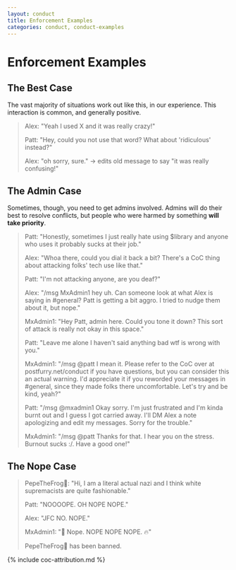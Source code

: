```yaml
---
layout: conduct
title: Enforcement Examples
categories: conduct, conduct-examples
---
```


# Enforcement Examples

## The Best Case

The vast majority of situations work out like this, in our experience. This interaction is common, and generally positive.

<blockquote>
  <p>Alex: "Yeah I used X and it was really crazy!"</p>
  <p>Patt: "Hey, could you not use that word? What about 'ridiculous' instead?"</p>
  <p>Alex: "oh sorry, sure." -> edits old message to say "it was really confusing!"</p>
</blockquote>

## The Admin Case

Sometimes, though, you need to get admins involved. Admins will do their best to resolve conflicts, but people who were harmed by something **will take priority**.

<blockquote>
  <p>Patt: "Honestly, sometimes I just really hate using $library and anyone who uses it probably sucks at their job."</p>
  <p>Alex: "Whoa there, could you dial it back a bit? There's a CoC thing about attacking folks' tech use like that."</p>
  <p>Patt: "I'm not attacking anyone, are you deaf?"
  </p><p>Alex: "/msg MxAdmin1 hey uh. Can someone look at what Alex is saying in #general? Patt is getting a bit aggro. I tried to nudge them about it, but nope."</p>
  <p>MxAdmin1: "Hey Patt, admin here. Could you tone it down? This sort of attack is really not okay in this space."</p>
  <p>Patt: "Leave me alone I haven't said anything bad wtf is wrong with you."
  </p><p>MxAdmin1: "/msg @patt I mean it. Please refer to the CoC over at  postfurry.net/conduct if you have questions, but you can consider this  an actual warning. I'd appreciate it if you reworded your messages in #general, since they made folks there uncomfortable. Let's try and be kind, yeah?"
  </p>
  <p>Patt: "/msg @mxadmin1 Okay sorry. I'm just frustrated and I'm kinda burnt out and I guess I got carried away. I'll DM Alex a note apologizing and edit my messages. Sorry for the trouble."</p>
  <p>MxAdmin1: "/msg @patt Thanks for that. I hear you on the stress. Burnout sucks :/.  Have a good one!"</p>
</blockquote>

## The Nope Case

<blockquote>
  <p>PepeTheFrog🐸: "Hi, I am a literal actual nazi and I think white supremacists are quite fashionable."</p>
  <p>Patt: "NOOOOPE. OH NOPE NOPE."</p>
  <p>Alex: "JFC NO. NOPE."</p>
  <p>MxAdmin1: "👀 Nope. NOPE NOPE NOPE. 🔥"</p>
  <p>PepeTheFrog🐸 has been banned.</p>
</blockquote>

{% include coc-attribution.md %}

